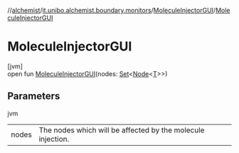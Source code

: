 //[alchemist](../../../index.md)/[it.unibo.alchemist.boundary.monitors](../index.md)/[MoleculeInjectorGUI](index.md)/[MoleculeInjectorGUI](-molecule-injector-g-u-i.md)

# MoleculeInjectorGUI

[jvm]\
open fun [MoleculeInjectorGUI](-molecule-injector-g-u-i.md)(nodes: [Set](https://docs.oracle.com/javase/8/docs/api/java/util/Set.html)<[Node](../../it.unibo.alchemist.model.interfaces/-node/index.md)<[T](../../it.unibo.alchemist.boundary.gui.monitors/-j-output-monitor-representation/index.md)>>)

## Parameters

jvm

| | |
|---|---|
| nodes | The nodes which will be affected by the molecule injection. |
